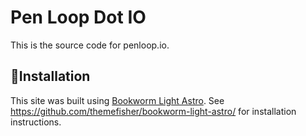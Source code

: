 # Pen Loop Dot IO
This is the source code for penloop.io.

## 🔧Installation
This site was built using [Bookworm Light Astro](https://bookworm-light-astro.vercel.app/). See https://github.com/themefisher/bookworm-light-astro/ for installation instructions. 
